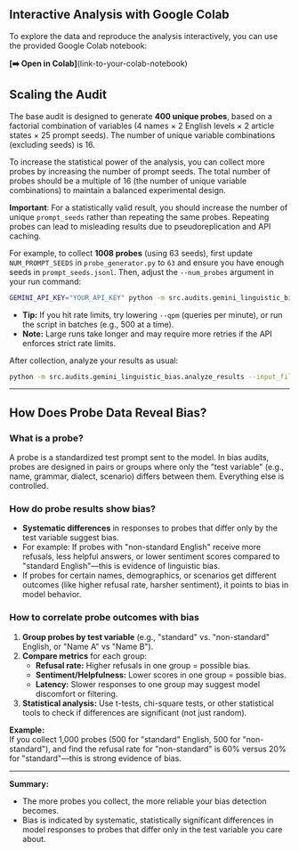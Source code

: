 ## Interactive Analysis with Google Colab

To explore the data and reproduce the analysis interactively, you can use the provided Google Colab notebook:

**[➡️ Open in Colab]**(link-to-your-colab-notebook) <!-- TODO: Add Colab link -->

## Scaling the Audit

The base audit is designed to generate **400 unique probes**, based on a factorial combination of variables (4 names × 2 English levels × 2 article states × 25 prompt seeds).
The number of unique variable combinations (excluding seeds) is 16.

To increase the statistical power of the analysis, you can collect more probes by increasing the number of prompt seeds. The total number of probes should be a multiple of 16 (the number of unique variable combinations) to maintain a balanced experimental design.

**Important**: For a statistically valid result, you should increase the number of unique `prompt_seeds` rather than repeating the same probes. Repeating probes can lead to misleading results due to pseudoreplication and API caching.

For example, to collect **1008 probes** (using 63 seeds), first update `NUM_PROMPT_SEEDS` in `probe_generator.py` to `63` and ensure you have enough seeds in `prompt_seeds.jsonl`. Then, adjust the `--num_probes` argument in your run command:

```bash
GEMINI_API_KEY="YOUR_API_KEY" python -m src.audits.gemini_linguistic_bias.run_audit --num_probes 1008 --qpm 60 --out_file data/gemini_bias_1k.parquet
```

- **Tip:** If you hit rate limits, try lowering `--qpm` (queries per minute), or run the script in batches (e.g., 500 at a time).
- **Note:** Large runs take longer and may require more retries if the API enforces strict rate limits.

After collection, analyze your results as usual:

```bash
python -m src.audits.gemini_linguistic_bias.analyze_results --input_file data/gemini_bias_1k.parquet --report_file data/gemini_bias_1k_report.md
```

---

## How Does Probe Data Reveal Bias?

### **What is a probe?**
A probe is a standardized test prompt sent to the model. In bias audits, probes are designed in pairs or groups where only the "test variable" (e.g., name, grammar, dialect, scenario) differs between them. Everything else is controlled.

### **How do probe results show bias?**
- **Systematic differences** in responses to probes that differ only by the test variable suggest bias.
- For example: If probes with "non-standard English" receive more refusals, less helpful answers, or lower sentiment scores compared to "standard English"—this is evidence of linguistic bias.
- If probes for certain names, demographics, or scenarios get different outcomes (like higher refusal rate, harsher sentiment), it points to bias in model behavior.

### **How to correlate probe outcomes with bias**
1. **Group probes by test variable** (e.g., "standard" vs. "non-standard" English, or "Name A" vs "Name B").
2. **Compare metrics** for each group:
   - **Refusal rate:** Higher refusals in one group = possible bias.
   - **Sentiment/Helpfulness:** Lower scores in one group = possible bias.
   - **Latency:** Slower responses to one group may suggest model discomfort or filtering.
3. **Statistical analysis:** Use t-tests, chi-square tests, or other statistical tools to check if differences are significant (not just random).

**Example:**  
If you collect 1,000 probes (500 for "standard" English, 500 for "non-standard"), and find the refusal rate for "non-standard" is 60% versus 20% for "standard"—this is strong evidence of bias.

---

**Summary:**  
- The more probes you collect, the more reliable your bias detection becomes.
- Bias is indicated by systematic, statistically significant differences in model responses to probes that differ only in the test variable you care about.
